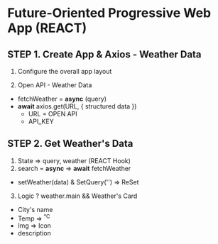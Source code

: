 # Future-Oriented Progressive Web App (REACT)

## STEP 1. Create App & Axios - Weather Data
1. Configure the overall app layout

2. Open API - Weather Data
  - fetchWeather = **async** (query)
  - **await** axios.get(URL, { structured data })
    + URL = OPEN API
    + API_KEY


## STEP 2. Get Weather's Data 
 1. State => query, weather (REACT Hook)
 2. search = **async** => **await** fetchWeather
  - setWeather(data) & SetQuery('') => ReSet
 3. Logic ?  weather.main && Weather's Card 
  - City's name
  - Temp => <sup>&deg;C</sup>
  - Img => Icon
  - description
  